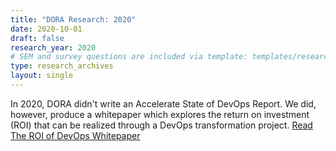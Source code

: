 ```yaml
---
title: "DORA Research: 2020"
date: 2020-10-01
draft: false
research_year: 2020
# SEM and survey questions are included via template: templates/research_archives/single.html, if specified in front matter. The data for survey questions can be found at data/survey_questions.json
type: research_archives
layout: single
---
```


In 2020, DORA didn't write an Accelerate State of DevOps Report. We did, however, produce a whitepaper which explores the return on investment (ROI) that can be realized through a DevOps transformation project. [Read The ROI of DevOps Whitepaper](https://cloud.google.com/resources/roi-of-devops-transformation-whitepaper)
